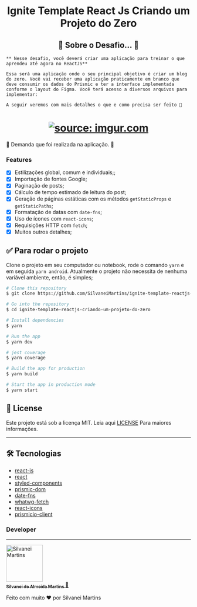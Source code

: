 <h1 align="center">
  Ignite Template React Js Criando um Projeto do Zero
</h1>

<h2 align="center">
	🚧  Sobre o Desafio...  🚧
</h2>

    ** Nesse desafio, você deverá criar uma aplicação para treinar o que aprendeu até agora no ReactJS**

    Essa será uma aplicação onde o seu principal objetivo é criar um blog do zero. Você vai receber uma aplicação praticamente em branco que deve consumir os dados do Prismic e ter a interface implementada conforme o layout do Figma. Você terá acesso a diversos arquivos para implementar:

    A seguir veremos com mais detalhes o que e como precisa ser feito 🚀

<h1 align="center">
    <a href="https://imgur.com/TgLgN2s"><img src="https://i.imgur.com/TgLgN2s.png" title="source: imgur.com" /></a>
</h1>

🚀 Demanda que foi realizada na aplicação. 📄

### Features

-   [x] Estilizações global, comum e individuais;;
-   [x] Importação de fontes Google;
-   [x] Paginação de posts;
-   [x] Cálculo de tempo estimado de leitura do post;
-   [x] Geração de páginas estáticas com os métodos `getStaticProps` e `getStaticPaths`;
-   [x] Formatação de datas com `date-fns`;
-   [x] Uso de ícones com `react-icons`;
-   [x] Requisições HTTP com `fetch`;
-   [x] Muitos outros detalhes;

## ✅ Para rodar o projeto

Clone o projeto em seu computador ou notebook, rode o comando `yarn` e em seguida
`yarn android`. Atualmente o projeto não necessita de nenhuma variável ambiente,
então, é simples;

```bash
# Clone this repository
$ git clone https://github.com/SilvaneiMartins/ignite-template-reactjs-criando-um-projeto-do-zero

# Go into the repository
$ cd ignite-template-reactjs-criando-um-projeto-do-zero

# Install dependencies
$ yarn

# Run the app
$ yarn dev

# jest coverage
$ yarn coverage

# Build the app for production
$ yarn build

# Start the app in production mode
$ yarn start
```

## :memo: License

Este projeto está sob a licença MIT. Leia aqui [LICENSE](https://github.com/SilvaneiMartins/ignite-template-reactjs-criando-um-projeto-do-zero/blob/master/LICENSE) Para maiores informações.

---

## 🛠 Tecnologias

-   [react-js](https://reactjs.org/)
-   [react](https://pt-br.reactjs.org)
-   [styled-components](https://styled-components.com)
-   [prismic-dom](https://prismic.io/)
-   [date-fns](https://date-fns.org/)
-   [whatwg-fetch](https://github.com/github/fetch)
-   [react-icons](https://react-icons.github.io/react-icons/)
-   [prismicio-client](https://github.com/prismicio/prismic-client)

### Developer

---

<a href="https://github.com/SilvaneiMartins">
 <img style="border-radius: "50px";" src="https://github.com/SilvaneiMartins.png" width="100px;" alt="Silvanei Martins"/>
 <br />
 <sub>
    <b>Silvanei de Almeida Martins</b>
</sub>
</a>
     <a href="https://github.com/SilvaneiMartins" title="Silvanei martins" >
    🚀
 </a>

Feito com muito ❤️ por Silvanei Martins
